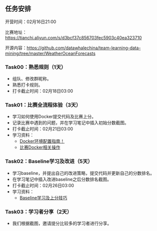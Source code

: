 ## 任务安排

开营时间：02月16日21:00

比赛地址：https://tianchi.aliyun.com/s/d3bcf37c856703fec5903c40ea323710

开源内容：https://github.com/datawhalechina/team-learning-data-mining/tree/master/WeatherOceanForecasts

### Task00：熟悉规则（1天）

- 组队、修改群昵称。
- 熟悉打卡规则。
- 打卡截止时间：02月18日03:00

### Task01：比赛全流程体验（3天）

- 学习如何使用Docker提交代码及比赛上分。
- 记录比赛中遇到的问题，并在学习笔记中插入初始分数截图。
- 打卡截止时间：02月21日03:00
- 学习资料：
  - [Docker环境配置指南！](https://tianchi.aliyun.com/competition/entrance/231759/tab/226)
  - [比赛Docker相关操作](https://github.com/datawhalechina/team-learning-data-mining/blob/master/WeatherOceanForecasts/docker%E7%9B%B8%E5%85%B3.md)

### Task02：Baseline学习及改进（5天）

- 学习baseline，并提出自己的改进策略，提交代码并更新自己的分数排名。
- 在学习笔记中插入改进baseline之后分数排名截图。
- 打卡截止时间：02月26日03:00
- 学习资料：
  - [Baseline学习及上分技巧](https://github.com/datawhalechina/team-learning-data-mining/blob/master/WeatherOceanForecasts/baseline%E7%9B%B8%E5%85%B3.md)

### Task03：学习者分享（2天）

- 我们根据截图，邀请提分比较多的学习者进行分享。